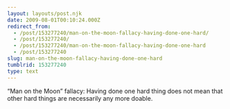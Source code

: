 ```yaml
---
layout: layouts/post.njk
date: 2009-08-01T00:10:24.000Z
redirect_from:
  - /post/153277240/man-on-the-moon-fallacy-having-done-one-hard/
  - /post/153277240/
  - /post/153277240/man-on-the-moon-fallacy-having-done-one-hard
  - /post/153277240
slug: man-on-the-moon-fallacy-having-done-one-hard
tumblrid: 153277240
type: text
---
```

<p>&ldquo;Man on the Moon&rdquo; fallacy: Having done one hard thing does not mean that other hard things are necessarily any more doable.</p>
